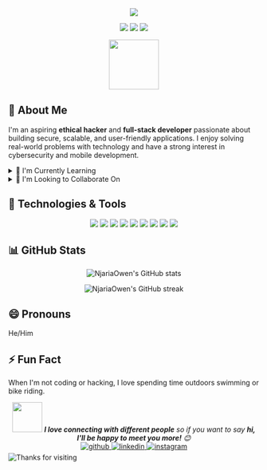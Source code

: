 <div align="center">
  <img src="https://readme-typing-svg.herokuapp.com/?lines=👋+Hi,+I'm+Owen+Njaria+Njuguna;Ethical+Hacker+%26;Full-Stack+Developer&font=Fira%20Code&center=true&width=380&height=75&duration=4000&pause=1000">
</div>

<p align="center">
  <a href="mailto:njariaowen@gmail.com"><img src="https://img.shields.io/badge/Email-njariaowen%40gmail.com-blue?style=flat-square&logo=gmail"></a>
  <a href="https://wa.me/qr/HJP3KRJZB47BD1"><img src="https://img.shields.io/badge/WhatsApp-%2B254%20115680042-green?style=flat-square&logo=whatsapp"></a>
  <a href="https://www.instagram.com/_simply.n.e.m.o/profilecard/?igsh=ZnMydDJvaHpxbThu"><img src="https://img.shields.io/badge/Instagram-_simply.n.e.m.o-purple?style=flat-square&logo=instagram"></a>
</p>

<div align="center">
  <img src="https://media.giphy.com/media/M9gbBd9nbDrOTu1Mqx/giphy.gif" width="100"/>
</div>

## 👀 About Me

I'm an aspiring **ethical hacker** and **full-stack developer** passionate about building secure, scalable, and user-friendly applications. I enjoy solving real-world problems with technology and have a strong interest in cybersecurity and mobile development.

<details>
<summary>🌱 I'm Currently Learning</summary>
<br>
<ul>
  <li>Advanced ethical hacking techniques</li>
  <li>Cloud technologies (AWS)</li>
  <li>Full-stack development with <strong>Flutter</strong> and <strong>Django</strong></li>
  <li>Containerization with <strong>Docker</strong></li>
</ul>
</details>

<details>
<summary>💞️ I'm Looking to Collaborate On</summary>
<br>
<ul>
  <li><strong>Open-source projects</strong> related to web and mobile development</li>
  <li>Cybersecurity research and vulnerability assessment projects</li>
  <li>Building innovative tools and applications in <strong>Python</strong>, <strong>Django</strong>, or <strong>Flutter</strong></li>
</ul>
</details>

## 🚀 Technologies & Tools

<p align="center">
  <img src="https://img.shields.io/badge/Python-3776AB?style=for-the-badge&logo=python&logoColor=white" />
  <img src="https://img.shields.io/badge/HTML5-E34F26?style=for-the-badge&logo=html5&logoColor=white" />
  <img src="https://img.shields.io/badge/CSS3-1572B6?style=for-the-badge&logo=css3&logoColor=white" />
  <img src="https://img.shields.io/badge/Django-092E20?style=for-the-badge&logo=django&logoColor=white" />
  <img src="https://img.shields.io/badge/Flutter-02569B?style=for-the-badge&logo=flutter&logoColor=white" />
  <img src="https://img.shields.io/badge/Tailwind_CSS-38B2AC?style=for-the-badge&logo=tailwind-css&logoColor=white" />
  <img src="https://img.shields.io/badge/Docker-2CA5E0?style=for-the-badge&logo=docker&logoColor=white" />
  <img src="https://img.shields.io/badge/Git-F05032?style=for-the-badge&logo=git&logoColor=white" />
  <img src="https://img.shields.io/badge/Amazon_AWS-232F3E?style=for-the-badge&logo=amazon-aws&logoColor=white" />
</p>

## 📊 GitHub Stats

<p align="center">
  <img src="https://github-readme-stats.vercel.app/api?username=NjariaOwen&show_icons=true&theme=radical" alt="NjariaOwen's GitHub stats" />
</p>

<p align="center">
  <img src="https://github-readme-streak-stats.herokuapp.com/?user=NjariaOwen&theme=dark" alt="NjariaOwen's GitHub streak" />
</p>

## 😄 Pronouns
He/Him

## ⚡ Fun Fact
When I'm not coding or hacking, I love spending time outdoors swimming or bike riding.

<div align="center">
  <img src="https://media.giphy.com/media/LnQjpWaON8nhr21vNW/giphy.gif" width="60"> <em><b>I love connecting with different people</b> so if you want to say <b>hi, I'll be happy to meet you more!</b> 😊</em>
</div>

<div align="center">
  <a href="https://github.com/NjariaOwen" target="_blank">
    <img src=https://img.shields.io/badge/github-%2324292e.svg?&style=for-the-badge&logo=github&logoColor=white alt=github style="margin-bottom: 5px;" />
  </a>
  <a href="https://www.linkedin.com/in/owen-njaria-900a80250?utm_source=share&utm_campaign=share_via&utm_content=profile&utm_medium=android_app" target="_blank">
    <img src=https://img.shields.io/badge/linkedin-%231E77B5.svg?&style=for-the-badge&logo=linkedin&logoColor=white alt=linkedin style="margin-bottom: 5px;" />
  </a>
    <a href="https://www.instagram.com/_simply.n.e.m.o/profilecard/?igsh=ZnMydDJvaHpxbThu" target="_blank">
    <img src=https://img.shields.io/badge/instagram-%23000000.svg?&style=for-the-badge&logo=instagram&logoColor=white alt=instagram style="margin-bottom: 5px;" />
  </a>
</div>

<img src="https://readme-typing-svg.herokuapp.com/?lines=Thanks+for+visiting!+👋;See+you+next+time!&font=Fira%20Code&center=true&width=380&height=50&duration=4000&pause=1000" alt="Thanks for visiting">
